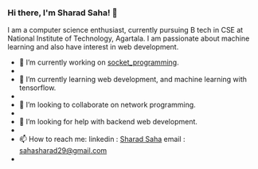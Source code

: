 ### Hi there, I'm Sharad Saha! 👋

I am a computer science enthusiast, currently pursuing B tech in CSE at National Institute of Technology, Agartala. I am passionate about machine learning and also have interest in web development. 

- 🔭 I’m currently working on [socket_programming](https://github.com/SharadSaha/socket_programming).
- 
- 🌱 I’m currently learning web development, and machine learning with tensorflow.
- 
- 👯 I’m looking to collaborate on network programming.
- 
- 🤔 I’m looking for help with backend web development.
- 
- 📫 How to reach me: linkedin : [Sharad Saha](https://www.linkedin.com/in/sharad-saha-0906711b8/)
                      email : sahasharad29@gmail.com
-                     


